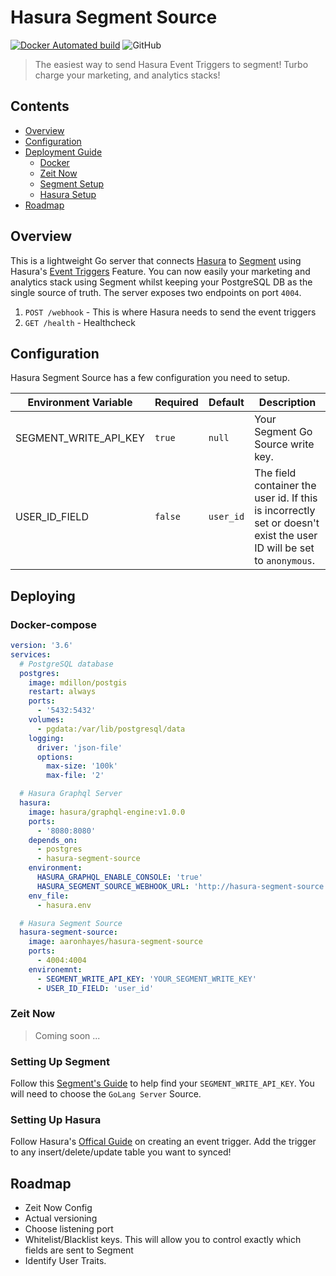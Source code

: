 # Hasura Segment Source

[![Docker Automated build](https://img.shields.io/docker/automated/aaronhayes/hasura-segment-source?style=flat-square)](https://cloud.docker.com/repository/docker/aaronhayes/hasura-segment-source/general)
![GitHub](https://img.shields.io/github/license/aaronhayes/hasura-segment-source?style=flat-square)

> The easiest way to send Hasura Event Triggers to segment! Turbo charge your marketing, and analytics stacks!

## Contents
 - [Overview](#what-is-this)
 - [Configuration](#configuration)
 - [Deployment Guide](#deploying)
    - [Docker](#docker-compose)
    - [Zeit Now](#zeit-now)
    - [Segment Setup](#setting-up-segment)
    - [Hasura Setup](#setting-up-hasura)
 - [Roadmap](#roadmap)

## Overview

This is a lightweight Go server that connects [Hasura](https://hasura.io/) to [Segment](https://segment.com/) using Hasura's [Event Triggers](https://docs.hasura.io/1.0/graphql/manual/event-triggers/index.html) Feature. You can now easily your marketing and analytics stack using Segment whilst keeping your PostgreSQL DB as the single source of truth. The server exposes two endpoints on port `4004`.
1. `POST /webhook` - This is where Hasura needs to send the event triggers
2. `GET /health` - Healthcheck

## Configuration

Hasura Segment Source has a few configuration you need to setup.

| Environment Variable | Required | Default | Description |
| -------------------- | -------- | ------- | ----------- | 
| SEGMENT_WRITE_API_KEY | `true` | `null` | Your Segment Go Source write key.
| USER_ID_FIELD | `false` | `user_id` | The field container the user id. If this is incorrectly set or doesn't exist the user ID will be set to `anonymous`.

## Deploying
### Docker-compose

```yaml
version: '3.6'
services:
  # PostgreSQL database
  postgres:
    image: mdillon/postgis
    restart: always
    ports:
      - '5432:5432'
    volumes:
      - pgdata:/var/lib/postgresql/data
    logging:
      driver: 'json-file'
      options:
        max-size: '100k'
        max-file: '2'

  # Hasura Graphql Server
  hasura:
    image: hasura/graphql-engine:v1.0.0
    ports:
      - '8080:8080'
    depends_on:
      - postgres
      - hasura-segment-source
    environment:
      HASURA_GRAPHQL_ENABLE_CONSOLE: 'true'
      HASURA_SEGMENT_SOURCE_WEBHOOK_URL: 'http://hasura-segment-source:4004/webhook'
    env_file:
      - hasura.env

  # Hasura Segment Source
  hasura-segment-source:
    image: aaronhayes/hasura-segment-source
    ports:
      - 4004:4004
    environemnt:
      - SEGMENT_WRITE_API_KEY: 'YOUR_SEGMENT_WRITE_KEY'
      - USER_ID_FIELD: 'user_id'

```

### Zeit Now

> Coming soon ...

### Setting Up Segment 

Follow this [Segment's Guide](https://segment.com/docs/guides/setup/how-do-i-find-my-write-key/) to help find your `SEGMENT_WRITE_API_KEY`. You will need to choose the `GoLang Server` Source.

### Setting Up Hasura

Follow Hasura's [Offical Guide](https://docs.hasura.io/1.0/graphql/manual/event-triggers/create-trigger.html) on creating an event trigger. Add the trigger to any insert/delete/update table you want to synced!

## Roadmap

- Zeit Now Config
- Actual versioning 
- Choose listening port
- Whitelist/Blacklist keys. This will allow you to control exactly which fields are sent to Segment
- Identify User Traits.  
